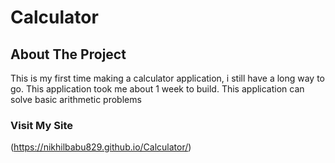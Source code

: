 # Calculator
## About The Project 
This is my first time making a calculator application, i still have a long way to go. This application took me about 1 week to build. This application can solve basic arithmetic problems
### Visit My Site
(https://nikhilbabu829.github.io/Calculator/)
